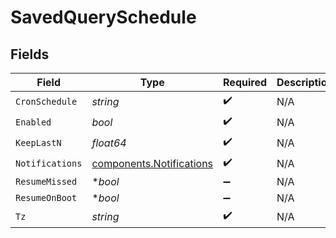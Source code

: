 # SavedQuerySchedule


## Fields

| Field                                                                | Type                                                                 | Required                                                             | Description                                                          |
| -------------------------------------------------------------------- | -------------------------------------------------------------------- | -------------------------------------------------------------------- | -------------------------------------------------------------------- |
| `CronSchedule`                                                       | *string*                                                             | :heavy_check_mark:                                                   | N/A                                                                  |
| `Enabled`                                                            | *bool*                                                               | :heavy_check_mark:                                                   | N/A                                                                  |
| `KeepLastN`                                                          | *float64*                                                            | :heavy_check_mark:                                                   | N/A                                                                  |
| `Notifications`                                                      | [components.Notifications](../../models/components/notifications.md) | :heavy_check_mark:                                                   | N/A                                                                  |
| `ResumeMissed`                                                       | **bool*                                                              | :heavy_minus_sign:                                                   | N/A                                                                  |
| `ResumeOnBoot`                                                       | **bool*                                                              | :heavy_minus_sign:                                                   | N/A                                                                  |
| `Tz`                                                                 | *string*                                                             | :heavy_check_mark:                                                   | N/A                                                                  |